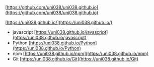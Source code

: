 [https://github.com/uni038/uni038.github.io](https://github.com/uni038/uni038.github.io)

[https://uni038.github.io/](https://uni038.github.io/)

- javascript [https://uni038.github.io/javascript](https://uni038.github.io/javascript)
- Python [https://uni038.github.io/Python](https://uni038.github.io/Python)
- npm [https://uni038.github.io/npm](https://uni038.github.io/npm)
- Git [https://uni038.github.io/Git](https://uni038.github.io/Git)
